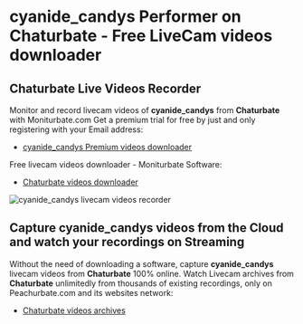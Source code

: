 # cyanide_candys Performer on Chaturbate - Free LiveCam videos downloader

## Chaturbate Live Videos Recorder

Monitor and record livecam videos of **cyanide_candys** from **Chaturbate** with Moniturbate.com
Get a premium trial for free by just and only registering with your Email address:
* [cyanide_candys Premium videos downloader](https://moniturbate.com/request-demo-licence-key.html)

Free livecam videos downloader - Moniturbate Software:
* [Chaturbate videos downloader](https://moniturbate.com/moniturbate-download-software.html)

![cyanide_candys livecam videos recorder](https://peachurnet.com/templates/moniturbate-software.png)


## Capture cyanide_candys videos from the Cloud and watch your recordings on Streaming

Without the need of downloading a software, capture **cyanide_candys** livecam videos from **Chaturbate** 100% online.
Watch Livecam archives from **Chaturbate** unlimitedly from thousands of existing recordings, only on Peachurbate.com and its websites network:
* [Chaturbate videos archives](https://peachurnet.com/)